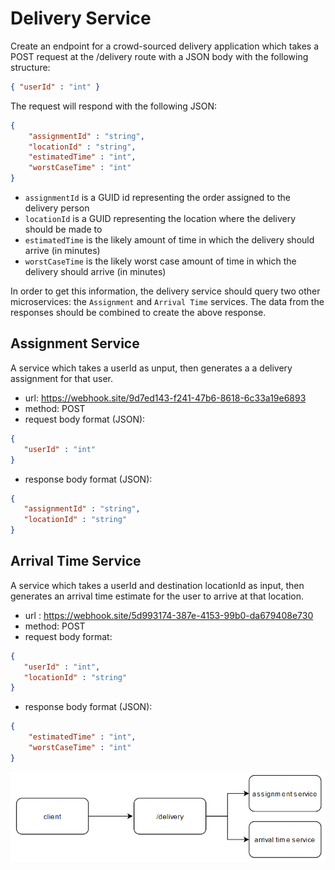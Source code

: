 # Delivery Service

Create an endpoint for a crowd-sourced delivery application which takes a POST request at the /delivery route with a JSON body with the following structure:

```json
{ "userId" : "int" }
```

The request will respond with the following JSON:

```json
{ 
    "assignmentId" : "string",
    "locationId" : "string",
    "estimatedTime" : "int",
    "worstCaseTime" : "int"
}
```

* `assignmentId` is a GUID id representing the order assigned to the delivery person
* `locationId` is a GUID representing the location where the delivery should be made to
* `estimatedTime` is the likely amount of time in which the delivery should arrive (in minutes)
* `worstCaseTime` is the likely worst case amount of time in which the delivery should arrive (in minutes)

In order to get this information, the delivery service should query two other microservices: the `Assignment` and `Arrival Time` services. The data from the responses should be combined to create the above response.


 ## Assignment Service

A service which takes a userId as unput, then generates a a delivery assignment for that user.

* url: https://webhook.site/9d7ed143-f241-47b6-8618-6c33a19e6893
* method: POST
* request body format (JSON):

```json
{
   "userId" : "int"
}
```

* response body format (JSON):

```json
{
   "assignmentId" : "string",
   "locationId" : "string"
}
```

## Arrival Time Service

A service which takes a userId and destination locationId as input, then generates an arrival time estimate for the user to arrive at that location.

* url : https://webhook.site/5d993174-387e-4153-99b0-da679408e730
* method: POST
* request body format:

```json
{
   "userId" : "int",
   "locationId" : "string"
}
```

* response body format (JSON):

```json
{
    "estimatedTime" : "int",
    "worstCaseTime" : "int"
}
```

![test](overview.png)
